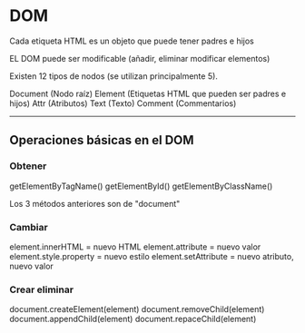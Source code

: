 # DOM

Cada etiqueta HTML es un objeto que puede tener padres e hijos

EL DOM puede ser modificable (añadir, eliminar modificar elementos)

Existen 12 tipos de nodos (se utilizan principalmente 5).

Document (Nodo raíz)
Element (Etiquetas HTML que pueden ser padres e hijos)
Attr (Atributos)
Text (Texto)
Comment (Commentarios)

---

## Operaciones básicas en el DOM

### Obtener

getElementByTagName()
getElementById()
getElementByClassName()

Los 3 métodos anteriores son de "document"

### Cambiar

element.innerHTML = nuevo HTML
element.attribute = nuevo valor
element.style.property = nuevo estilo
element.setAttribute = nuevo atributo, nuevo valor

### Crear eliminar

document.createElement(element)
document.removeChild(element)
document.appendChild(element)
document.repaceChild(element)
